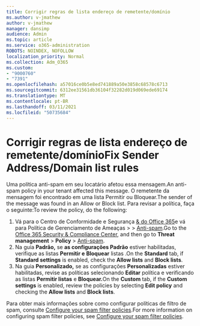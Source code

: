 ```yaml
---
title: Corrigir regras de lista endereço de remetente/domínio
ms.author: v-jmathew
author: v-jmathew
manager: dansimp
audience: Admin
ms.topic: article
ms.service: o365-administration
ROBOTS: NOINDEX, NOFOLLOW
localization_priority: Normal
ms.collection: Adm_O365
ms.custom:
- "9000760"
- "7391"
ms.openlocfilehash: a57016ce0b5e8ed741889a50e3858c68578c6713
ms.sourcegitcommit: 6312ee31561db36104f32282d019d069ede69174
ms.translationtype: MT
ms.contentlocale: pt-BR
ms.lasthandoff: 03/11/2021
ms.locfileid: "50735684"
---
```

# <a name="fix-sender-addressdomain-list-rules"></a><span data-ttu-id="95941-102">Corrigir regras de lista endereço de remetente/domínio</span><span class="sxs-lookup"><span data-stu-id="95941-102">Fix Sender Address/Domain list rules</span></span>

<span data-ttu-id="95941-103">Uma política anti-spam em seu locatário afetou essa mensagem.</span><span class="sxs-lookup"><span data-stu-id="95941-103">An anti-spam policy in your tenant affected this message.</span></span> <span data-ttu-id="95941-104">O remetente da mensagem foi encontrado em uma lista Permitir ou Bloquear.</span><span class="sxs-lookup"><span data-stu-id="95941-104">The sender of the message was found in an Allow or Block list.</span></span> <span data-ttu-id="95941-105">Para revisar a política, faça o seguinte:</span><span class="sxs-lookup"><span data-stu-id="95941-105">To review the policy, do the following:</span></span>

1. <span data-ttu-id="95941-106">Vá para o Centro de Conformidade e Segurança [& do Office 365](https://go.microsoft.com/fwlink/p/?linkid=2077143)e vá para Política de Gerenciamento de Ameaças   >    >  [Anti-spam](https://go.microsoft.com/fwlink/?linkid=2101518).</span><span class="sxs-lookup"><span data-stu-id="95941-106">Go to the [Office 365 Security & Compliance Center](https://go.microsoft.com/fwlink/p/?linkid=2077143), and then go to **Threat management** > **Policy** > [Anti-spam](https://go.microsoft.com/fwlink/?linkid=2101518).</span></span>
2. <span data-ttu-id="95941-107">Na guia **Padrão,** se **as configurações Padrão** estiver habilitadas, verifique as listas **Permitir e** **Bloquear** listas .</span><span class="sxs-lookup"><span data-stu-id="95941-107">On the **Standard** tab, if **Standard settings** is enabled, check the **Allow lists** and **Block lists**.</span></span>
3. <span data-ttu-id="95941-108">Na guia **Personalizado,** se as configurações **Personalizadas** estiver habilitadas, revise as políticas selecionando **Editar** política e verificando as listas **Permitir listas** e **Bloquear.**</span><span class="sxs-lookup"><span data-stu-id="95941-108">On the **Custom** tab, if the **Custom settings** is enabled, review the policies by selecting **Edit policy** and checking the **Allow lists** and **Block lists**.</span></span>

<span data-ttu-id="95941-109">Para obter mais informações sobre como configurar políticas de filtro de spam, consulte [Configure your spam filter policies](https://go.microsoft.com/fwlink/?linkid=2101431).</span><span class="sxs-lookup"><span data-stu-id="95941-109">For more information on configuring spam filter policies, see [Configure your spam filter policies](https://go.microsoft.com/fwlink/?linkid=2101431).</span></span>
